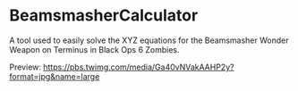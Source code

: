 # BeamsmasherCalculator
A tool used to easily solve the XYZ equations for the Beamsmasher Wonder Weapon on Terminus in Black Ops 6 Zombies.

Preview: https://pbs.twimg.com/media/Ga40vNVakAAHP2y?format=jpg&name=large
